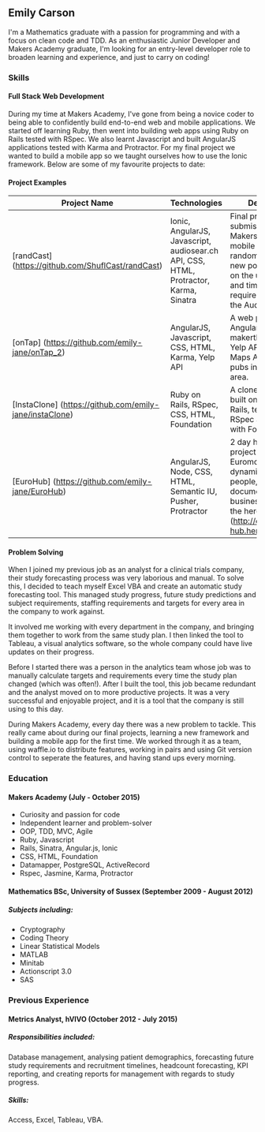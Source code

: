 ## Emily Carson

I'm a Mathematics graduate with a passion for programming and with a focus on clean code and TDD. As an enthusiastic Junior Developer and Makers Academy graduate, I'm looking for an entry-level developer role to broaden learning and experience, and just to carry on coding!

### Skills

#### Full Stack Web Development

During my time at Makers Academy, I've gone from being a novice coder to being able to confidently build end-to-end web and mobile applications. We started off learning Ruby, then went into building web apps using Ruby on Rails tested with RSpec. We also learnt Javascript and built AngularJS applications tested with Karma and Protractor. For my final project we wanted to build a mobile app so we taught ourselves how to use the Ionic framework. Below are some of my favourite projects to date:

#### Project Examples

|Project Name | Technologies | Description |
|-------------|-------------|-------------|
| [randCast] (https://github.com/ShuflCast/randCast) | Ionic, AngularJS, Javascript, audiosear.ch API, CSS, HTML, Protractor, Karma, Sinatra | Final project submission for Makers Academy. A mobile Ionic app that randomly generates new podcasts based on the users genre and time frame requirements, using the Audiosearch API. |
| [onTap] (https://github.com/emily-jane/onTap_2) | AngularJS, Javascript, CSS, HTML, Karma, Yelp API | A web page built in AngularJS for a 2 day makerthon. Uses the Yelp API and Google Maps API to show pubs in your local area. |
| [InstaClone] (https://github.com/emily-jane/instaClone) | Ruby on Rails, RSpec, CSS, HTML, Foundation | A clone of Instagram built on Ruby on Rails, tested with RSpec and styled with Foundation. |
| [EuroHub] (https://github.com/emily-jane/EuroHub) | AngularJS, Node, CSS, HTML, Semantic IU, Pusher, Protractor | 2 day hackathon project for Euromoney. A dynamic search for people, skills, documents and businesses. [Here is the heroku link] (http://euro-hub.herokuapp.com/) |

#### Problem Solving

When I joined my previous job as an analyst for a clinical trials company, their study forecasting process was very laborious and manual. To solve this, I decided to teach myself Excel VBA and create an automatic study forecasting tool. This managed study progress, future study predictions and subject requirements, staffing requirements and targets for every area in the company to work against. 

It involved me working with every department in the company, and bringing them together to work from the same study plan. I then linked the tool to Tableau, a visual analytics software, so the whole company could have live updates on their progress.  
  
Before I started there was a person in the analytics team whose job was to manually calculate targets and requirements every time the study plan changed (which was often!). After I built the tool, this job became redundant and the analyst moved on to more productive projects. It was a very successful and enjoyable project, and it is a tool that the company is still using to this day. 

During Makers Academy, every day there was a new problem to tackle. This really came about during our final projects, learning a new framework and building a mobile app for the first time. We worked through it as a team, using waffle.io to distribute features, working in pairs and using Git version control to seperate the features, and having stand ups every morning.

### Education

#### Makers Academy (July - October 2015)

- Curiosity and passion for code
- Independent learner and problem-solver
- OOP, TDD, MVC, Agile
- Ruby, Javascript 
- Rails, Sinatra, Angular.js, Ionic
- CSS, HTML, Foundation
- Datamapper, PostgreSQL, ActiveRecord
- Rspec, Jasmine, Karma, Protractor

#### Mathematics BSc, University of Sussex (September 2009 - August 2012)

##### Subjects including:
- Cryptography
- Coding Theory
- Linear Statistical Models
- MATLAB
- Minitab
- Actionscript 3.0
- SAS

### Previous Experience

#### Metrics Analyst, hVIVO (October 2012 - July 2015)

##### Responsibilities included: 
Database management, analysing patient demographics, forecasting future study requirements and recruitment timelines, headcount forecasting, KPI reporting, and creating reports for management with regards to study progress.

##### Skills: 
Access, Excel, Tableau, VBA.
